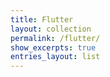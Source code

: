 ```yaml
---
title: Flutter
layout: collection
permalink: /flutter/
show_excerpts: true
entries_layout: list
---
```

